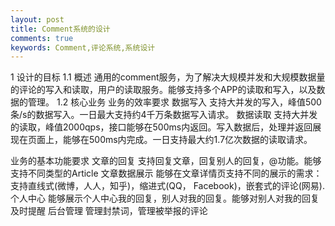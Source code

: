 ```yaml
---
layout: post
title: Comment系统的设计
comments: true
keywords: Comment,评论系统,系统设计
---
```


1 设计的目标
1.1 概述
通用的comment服务，为了解决大规模并发和大规模数据量的评论的写入和读取，用户的读取服务。能够支持多个APP的读取和写入，以及数据的管理。
1.2 核心业务
业务的效率要求
数据写入	支持大并发的写入，峰值500条/s的数据写入。一日最大支持约4千万条数据写入请求。
数据读取	支持大并发的读取，峰值2000qps，接口能够在500ms内返回。写入数据后，处理并返回展现在页面上，能够在500ms内完成。一日支持最大约1.7亿次数据的读取请求。

业务的基本功能要求
文章的回复	支持回复文章，回复别人的回复，@功能。能够支持不同类型的Article
文章数据展示	能够在文章详情页支持不同的展示的需求：支持直线式(微博，人人，知乎)，缩进式(QQ， Facebook)，嵌套式的评论(网易).
个人中心	能够展示个人中心我的回复，别人对我的回复。能够对别人对我的回复及时提醒
后台管理	管理封禁词，管理被举报的评论
